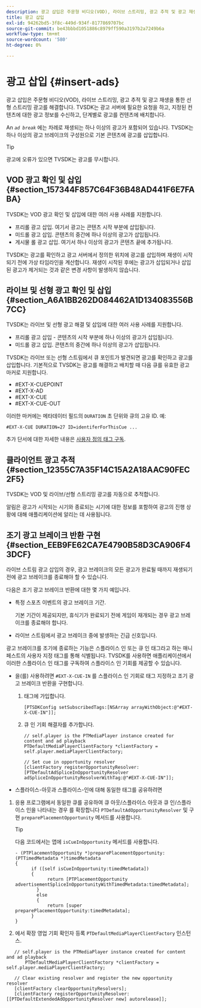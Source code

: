 ```yaml
---
description: 광고 삽입은 주문형 비디오(VOD), 라이브 스트리밍, 광고 추적 및 광고 재생을 통한 선형 스트리밍 광고를 해결합니다. TVSDK는 광고 서버에 필요한 요청을 하고, 지정된 컨텐츠에 대한 광고 정보를 수신하고, 단계별로 광고를 컨텐츠에 배치합니다.
title: 광고 삽입
exl-id: 94262bd5-3f8c-449d-934f-8177869707bc
source-git-commit: be43bbbd1051886c8979ff590a3197b2a7249b6a
workflow-type: tm+mt
source-wordcount: '580'
ht-degree: 0%

---
```


# 광고 삽입 {#insert-ads}

광고 삽입은 주문형 비디오(VOD), 라이브 스트리밍, 광고 추적 및 광고 재생을 통한 선형 스트리밍 광고를 해결합니다. TVSDK는 광고 서버에 필요한 요청을 하고, 지정된 컨텐츠에 대한 광고 정보를 수신하고, 단계별로 광고를 컨텐츠에 배치합니다.

An *`ad break`* 에는 차례로 재생되는 하나 이상의 광고가 포함되어 있습니다. TVSDK는 하나 이상의 광고 브레이크의 구성원으로 기본 콘텐츠에 광고를 삽입합니다.

>[!TIP]
>
>광고에 오류가 있으면 TVSDK는 광고를 무시합니다.

## VOD 광고 확인 및 삽입 {#section_157344F857C64F36B48AD441F6E7FABA}

TVSDK는 VOD 광고 확인 및 삽입에 대한 여러 사용 사례를 지원합니다.

* 프리롤 광고 삽입. 여기서 광고는 콘텐츠 시작 부분에 삽입됩니다.
* 미드롤 광고 삽입. 콘텐츠의 중간에 하나 이상의 광고가 삽입됩니다.
* 게시물 롤 광고 삽입. 여기서 하나 이상의 광고가 콘텐츠 끝에 추가됩니다.

TVSDK는 광고를 확인하고 광고 서버에서 정의한 위치에 광고를 삽입하며 재생이 시작되기 전에 가상 타임라인을 계산합니다. 재생이 시작된 후에는 광고가 삽입되거나 삽입된 광고가 제거되는 것과 같은 변경 사항이 발생하지 않습니다.

## 라이브 및 선형 광고 확인 및 삽입 {#section_A6A1BB262D084462A1D134083556B7CC}

TVSDK는 라이브 및 선형 광고 해결 및 삽입에 대한 여러 사용 사례를 지원합니다.

* 프리롤 광고 삽입 - 콘텐츠의 시작 부분에 하나 이상의 광고가 삽입됩니다.
* 미드롤 광고 삽입. 콘텐츠의 중간에 하나 이상의 광고가 삽입됩니다.

TVSDK는 라이브 또는 선형 스트림에서 큐 포인트가 발견되면 광고를 확인하고 광고를 삽입합니다. 기본적으로 TVSDK는 광고를 해결하고 배치할 때 다음 큐를 유효한 광고 마커로 지원합니다.

* #EXT-X-CUEPOINT
* #EXT-X-AD
* #EXT-X-CUE
* #EXT-X-CUE-OUT

이러한 마커에는 메타데이터 필드의 `DURATION` 초 단위와 큐의 고유 ID. 예:

```
#EXT-X-CUE DURATION=27 ID=identiferForThisCue ... 
```

추가 단서에 대한 자세한 내용은 [사용자 정의 태그 구독](../../tvsdk-3x-ios-prog/ios-3x-advertising/ios-3x-custom-tags-configure/ios-3x-custom-tags-subscribe.md).

## 클라이언트 광고 추적 {#section_12355C7A35F14C15A2A18AAC90FEC2F5}

TVSDK는 VOD 및 라이브/선형 스트리밍 광고를 자동으로 추적합니다.

알림은 광고가 시작되는 시기와 종료되는 시기에 대한 정보를 포함하여 광고의 진행 상황에 대해 애플리케이션에 알리는 데 사용됩니다.

## 조기 광고 브레이크 반환 구현 {#section_EEB9FE62CA7E4790B58D3CA906F43DCF}

라이브 스트림 광고 삽입의 경우, 광고 브레이크의 모든 광고가 완료될 때까지 재생되기 전에 광고 브레이크를 종료해야 할 수 있습니다.

다음은 조기 광고 브레이크 반환에 대한 몇 가지 예입니다.

* 특정 스포츠 이벤트의 광고 브레이크 기간.

   기본 기간이 제공되지만, 휴식기가 완료되기 전에 게임이 재개되는 경우 광고 브레이크를 종료해야 합니다.
* 라이브 스트림에서 광고 브레이크 중에 발생하는 긴급 신호입니다.

광고 브레이크를 조기에 종료하는 기능은 스플라이스 인 또는 큐 인 태그라고 하는 매니페스트의 사용자 지정 태그를 통해 식별됩니다. TVSDK를 사용하면 애플리케이션에서 이러한 스플라이스 인 태그를 구독하여 스플라이스 인 기회를 제공할 수 있습니다.

* 을(를) 사용하려면 `#EXT-X-CUE-IN` 를 스플라이스 인 기회로 태그 지정하고 조기 광고 브레이크 반환을 구현합니다.

   1. 태그에 가입합니다.

      ```
      [PTSDKConfig setSubscribedTags:[NSArray arrayWithObject:@"#EXT-X-CUE-IN"]];
      ```

   1. 큐 인 기회 해결자를 추가합니다.

      ```
      // self.player is the PTMediaPlayer instance created for content and ad playback 
      PTDefaultMediaPlayerClientFactory *clientFactory = self.player.mediaPlayerClientFactory; 
      
      // Set cue in opportunity resolver 
      [clientFactory registerOpportunityResolver:[PTDefaultAdSpliceInOpportunityResolver adSpliceInOpportunityResolverWithTag:@"#EXT-X-CUE-IN"]];
      ```

* 스플라이스-아웃과 스플라이스-인에 대해 동일한 태그를 공유하려면

1. 응용 프로그램에서 동일한 큐를 공유하여 큐 아웃/스플라이스 아웃과 큐 인/스플라이스 인을 나타내는 경우 를 확장합니다 `PTDefaultAdOpportunityResolver` 및 구현 `preparePlacementOpportunity` 메서드를 사용합니다.

   >[!TIP]
   >
   >다음 코드에서는 앱에 `isCueInOpportunity` 메서드를 사용합니다.

   ```
   - (PTPlacementOpportunity *)preparePlacementOpportunity:(PTTimedMetadata *)timedMetadata 
   { 
         if ([self isCueInOpportunity:timedMetadata]) 
         { 
               return [PTPlacementOpportunity advertisementSpliceInOpportunityWithTimedMetadata:timedMetadata]; 
           } 
           else 
           { 
               return [super preparePlacementOpportunity:timedMetadata]; 
         } 
   }
   ```

1. 에서 확장 영업 기회 확인자 등록 `PTDefaultMediaPlayerClientFactory` 인스턴스.

```
   // self.player is the PTMediaPlayer instance created for content and ad playback 
       PTDefaultMediaPlayerClientFactory *clientFactory = self.player.mediaPlayerClientFactory; 
             
   // Clear existing resolver and register the new opportunity resolver 
   [clientFactory clearOpportunityResolvers]; 
   [clientFactory registerOpportunityResolver:[[PTDefaultExtendedAdOpportunityResolver new] autorelease]];
```

